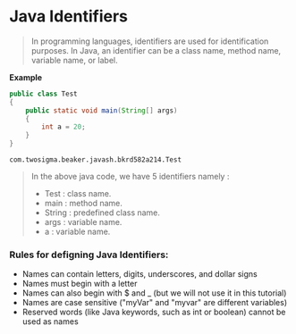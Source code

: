 # Java Identifiers

> In programming languages, identifiers are used for identification purposes. In Java, an identifier can be a class name, method name, variable name, or label. 

<b>Example</b>


```Java
public class Test
{
    public static void main(String[] args)
    {
        int a = 20;
    }
}
```




    com.twosigma.beaker.javash.bkrd582a214.Test



> In the above java code, we have 5 identifiers namely : 
<br><ul>
    <li>Test : class name.</li>
    <li>main : method name.</li>
    <li>String : predefined class name.</li>
    <li>args : variable name.</li>
    <li>a :  variable name.</li>
</ul>






### Rules for defigning Java Identifiers:

<ul>
    <li>Names can contain letters, digits, underscores, and dollar signs</li>
    <li>Names must begin with a letter</li>
    <li>Names can also begin with $ and _ (but we will not use it in this tutorial)</li>
    <li>Names are case sensitive ("myVar" and "myvar" are different variables)</li>
    <li>Reserved words (like Java keywords, such as int or boolean) cannot be used as names</li>
</ul>





